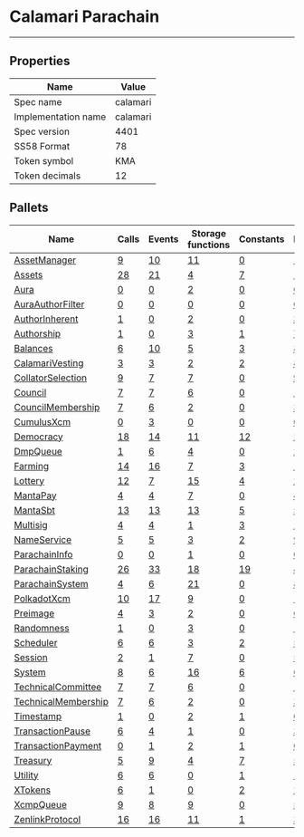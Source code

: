 # Calamari Parachain

---------

## Properties
| Name | Value |
| -------- | -------- |
| Spec name     | calamari     |
| Implementation name     | calamari     |
| Spec version     | 4401     |
| SS58 Format     | 78     |
| Token symbol      | KMA     |
| Token decimals      | 12     |

## Pallets
| Name | Calls | Events | Storage functions | Constants | Errors |
| -------- | -------- | -------- | -------- | -------- | -------- |
| [AssetManager](assetmanager.md) | [9](assetmanager.md#calls) | [10](assetmanager.md#events) | [11](assetmanager.md#storage-functions) | [0](assetmanager.md#constants) | [13](assetmanager.md#errors) |
| [Assets](assets.md) | [28](assets.md#calls) | [21](assets.md#events) | [4](assets.md#storage-functions) | [7](assets.md#constants) | [19](assets.md#errors) |
| [Aura](aura.md) | [0](aura.md#calls) | [0](aura.md#events) | [2](aura.md#storage-functions) | [0](aura.md#constants) | [0](aura.md#errors) |
| [AuraAuthorFilter](auraauthorfilter.md) | [0](auraauthorfilter.md#calls) | [0](auraauthorfilter.md#events) | [0](auraauthorfilter.md#storage-functions) | [0](auraauthorfilter.md#constants) | [0](auraauthorfilter.md#errors) |
| [AuthorInherent](authorinherent.md) | [1](authorinherent.md#calls) | [0](authorinherent.md#events) | [2](authorinherent.md#storage-functions) | [0](authorinherent.md#constants) | [3](authorinherent.md#errors) |
| [Authorship](authorship.md) | [1](authorship.md#calls) | [0](authorship.md#events) | [3](authorship.md#storage-functions) | [1](authorship.md#constants) | [7](authorship.md#errors) |
| [Balances](balances.md) | [6](balances.md#calls) | [10](balances.md#events) | [5](balances.md#storage-functions) | [3](balances.md#constants) | [8](balances.md#errors) |
| [CalamariVesting](calamarivesting.md) | [3](calamarivesting.md#calls) | [3](calamarivesting.md#events) | [2](calamarivesting.md#storage-functions) | [2](calamarivesting.md#constants) | [8](calamarivesting.md#errors) |
| [CollatorSelection](collatorselection.md) | [9](collatorselection.md#calls) | [7](collatorselection.md#events) | [7](collatorselection.md#storage-functions) | [0](collatorselection.md#constants) | [9](collatorselection.md#errors) |
| [Council](council.md) | [7](council.md#calls) | [7](council.md#events) | [6](council.md#storage-functions) | [0](council.md#constants) | [10](council.md#errors) |
| [CouncilMembership](councilmembership.md) | [7](councilmembership.md#calls) | [6](councilmembership.md#events) | [2](councilmembership.md#storage-functions) | [0](councilmembership.md#constants) | [3](councilmembership.md#errors) |
| [CumulusXcm](cumulusxcm.md) | [0](cumulusxcm.md#calls) | [3](cumulusxcm.md#events) | [0](cumulusxcm.md#storage-functions) | [0](cumulusxcm.md#constants) | [0](cumulusxcm.md#errors) |
| [Democracy](democracy.md) | [18](democracy.md#calls) | [14](democracy.md#events) | [11](democracy.md#storage-functions) | [12](democracy.md#constants) | [23](democracy.md#errors) |
| [DmpQueue](dmpqueue.md) | [1](dmpqueue.md#calls) | [6](dmpqueue.md#events) | [4](dmpqueue.md#storage-functions) | [0](dmpqueue.md#constants) | [2](dmpqueue.md#errors) |
| [Farming](farming.md) | [14](farming.md#calls) | [16](farming.md#events) | [7](farming.md#storage-functions) | [3](farming.md#constants) | [12](farming.md#errors) |
| [Lottery](lottery.md) | [12](lottery.md#calls) | [7](lottery.md#events) | [15](lottery.md#storage-functions) | [4](lottery.md#constants) | [22](lottery.md#errors) |
| [MantaPay](mantapay.md) | [4](mantapay.md#calls) | [4](mantapay.md#events) | [7](mantapay.md#storage-functions) | [0](mantapay.md#constants) | [41](mantapay.md#errors) |
| [MantaSbt](mantasbt.md) | [13](mantasbt.md#calls) | [13](mantasbt.md#events) | [13](mantasbt.md#storage-functions) | [5](mantasbt.md#constants) | [56](mantasbt.md#errors) |
| [Multisig](multisig.md) | [4](multisig.md#calls) | [4](multisig.md#events) | [1](multisig.md#storage-functions) | [3](multisig.md#constants) | [14](multisig.md#errors) |
| [NameService](nameservice.md) | [5](nameservice.md#calls) | [5](nameservice.md#events) | [3](nameservice.md#storage-functions) | [2](nameservice.md#constants) | [9](nameservice.md#errors) |
| [ParachainInfo](parachaininfo.md) | [0](parachaininfo.md#calls) | [0](parachaininfo.md#events) | [1](parachaininfo.md#storage-functions) | [0](parachaininfo.md#constants) | [0](parachaininfo.md#errors) |
| [ParachainStaking](parachainstaking.md) | [26](parachainstaking.md#calls) | [33](parachainstaking.md#events) | [18](parachainstaking.md#storage-functions) | [19](parachainstaking.md#constants) | [45](parachainstaking.md#errors) |
| [ParachainSystem](parachainsystem.md) | [4](parachainsystem.md#calls) | [6](parachainsystem.md#events) | [21](parachainsystem.md#storage-functions) | [0](parachainsystem.md#constants) | [8](parachainsystem.md#errors) |
| [PolkadotXcm](polkadotxcm.md) | [10](polkadotxcm.md#calls) | [17](polkadotxcm.md#events) | [9](polkadotxcm.md#storage-functions) | [0](polkadotxcm.md#constants) | [13](polkadotxcm.md#errors) |
| [Preimage](preimage.md) | [4](preimage.md#calls) | [3](preimage.md#events) | [2](preimage.md#storage-functions) | [0](preimage.md#constants) | [6](preimage.md#errors) |
| [Randomness](randomness.md) | [1](randomness.md#calls) | [0](randomness.md#events) | [3](randomness.md#storage-functions) | [0](randomness.md#constants) | [1](randomness.md#errors) |
| [Scheduler](scheduler.md) | [6](scheduler.md#calls) | [6](scheduler.md#events) | [3](scheduler.md#storage-functions) | [2](scheduler.md#constants) | [5](scheduler.md#errors) |
| [Session](session.md) | [2](session.md#calls) | [1](session.md#events) | [7](session.md#storage-functions) | [0](session.md#constants) | [5](session.md#errors) |
| [System](system.md) | [8](system.md#calls) | [6](system.md#events) | [16](system.md#storage-functions) | [6](system.md#constants) | [6](system.md#errors) |
| [TechnicalCommittee](technicalcommittee.md) | [7](technicalcommittee.md#calls) | [7](technicalcommittee.md#events) | [6](technicalcommittee.md#storage-functions) | [0](technicalcommittee.md#constants) | [10](technicalcommittee.md#errors) |
| [TechnicalMembership](technicalmembership.md) | [7](technicalmembership.md#calls) | [6](technicalmembership.md#events) | [2](technicalmembership.md#storage-functions) | [0](technicalmembership.md#constants) | [3](technicalmembership.md#errors) |
| [Timestamp](timestamp.md) | [1](timestamp.md#calls) | [0](timestamp.md#events) | [2](timestamp.md#storage-functions) | [1](timestamp.md#constants) | [0](timestamp.md#errors) |
| [TransactionPause](transactionpause.md) | [6](transactionpause.md#calls) | [4](transactionpause.md#events) | [1](transactionpause.md#storage-functions) | [0](transactionpause.md#constants) | [3](transactionpause.md#errors) |
| [TransactionPayment](transactionpayment.md) | [0](transactionpayment.md#calls) | [1](transactionpayment.md#events) | [2](transactionpayment.md#storage-functions) | [1](transactionpayment.md#constants) | [0](transactionpayment.md#errors) |
| [Treasury](treasury.md) | [5](treasury.md#calls) | [9](treasury.md#events) | [4](treasury.md#storage-functions) | [7](treasury.md#constants) | [5](treasury.md#errors) |
| [Utility](utility.md) | [6](utility.md#calls) | [6](utility.md#events) | [0](utility.md#storage-functions) | [1](utility.md#constants) | [1](utility.md#errors) |
| [XTokens](xtokens.md) | [6](xtokens.md#calls) | [1](xtokens.md#events) | [0](xtokens.md#storage-functions) | [2](xtokens.md#constants) | [20](xtokens.md#errors) |
| [XcmpQueue](xcmpqueue.md) | [9](xcmpqueue.md#calls) | [8](xcmpqueue.md#events) | [9](xcmpqueue.md#storage-functions) | [0](xcmpqueue.md#constants) | [5](xcmpqueue.md#errors) |
| [ZenlinkProtocol](zenlinkprotocol.md) | [16](zenlinkprotocol.md#calls) | [16](zenlinkprotocol.md#events) | [11](zenlinkprotocol.md#storage-functions) | [1](zenlinkprotocol.md#constants) | [37](zenlinkprotocol.md#errors) |